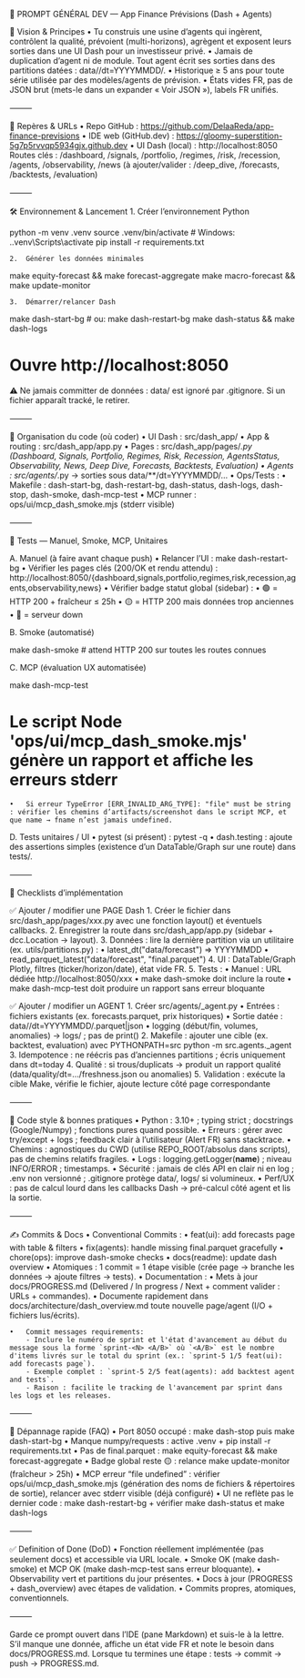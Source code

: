 📣 PROMPT GÉNÉRAL DEV — App Finance Prévisions (Dash + Agents)

🎯 Vision & Principes
	•	Tu construis une usine d’agents qui ingèrent, contrôlent la qualité, prévoient (multi-horizons), agrègent et exposent leurs sorties dans une UI Dash pour un investisseur privé.
	•	Jamais de duplication d’agent ni de module. Tout agent écrit ses sorties dans des partitions datées : data/<domaine>/dt=YYYYMMDD/<fichier>.
	•	Historique ≥ 5 ans pour toute série utilisée par des modèles/agents de prévision.
	•	États vides FR, pas de JSON brut (mets-le dans un expander « Voir JSON »), labels FR unifiés.

⸻

🧭 Repères & URLs
	•	Repo GitHub : https://github.com/DelaaReda/app-finance-previsions
	•	IDE web (GitHub.dev) : https://gloomy-superstition-5g7p5rvvqp5934gjx.github.dev
	•	UI Dash (local) : http://localhost:8050
Routes clés : /dashboard, /signals, /portfolio, /regimes, /risk, /recession, /agents, /observability, /news
(à ajouter/valider : /deep_dive, /forecasts, /backtests, /evaluation)

⸻

🛠️ Environnement & Lancement
	1.	Créer l’environnement Python

python -m venv .venv
source .venv/bin/activate     # Windows: .\.venv\Scripts\activate
pip install -r requirements.txt

	2.	Générer les données minimales

make equity-forecast && make forecast-aggregate
make macro-forecast && make update-monitor

	3.	Démarrer/relancer Dash

make dash-start-bg         # ou: make dash-restart-bg
make dash-status && make dash-logs
# Ouvre http://localhost:8050

⚠️ Ne jamais committer de données : data/ est ignoré par .gitignore. Si un fichier apparaît tracké, le retirer.

⸻

📁 Organisation du code (où coder)
	•	UI Dash : src/dash_app/
	•	App & routing : src/dash_app/app.py
	•	Pages : src/dash_app/pages/*.py (Dashboard, Signals, Portfolio, Regimes, Risk, Recession, AgentsStatus, Observability, News, Deep Dive, Forecasts, Backtests, Evaluation)
	•	Agents : src/agents/*.py → sorties sous data/**/dt=YYYYMMDD/…
	•	Ops/Tests :
	•	Makefile : dash-start-bg, dash-restart-bg, dash-status, dash-logs, dash-stop, dash-smoke, dash-mcp-test
	•	MCP runner : ops/ui/mcp_dash_smoke.mjs (stderr visible)

⸻

🧪 Tests — Manuel, Smoke, MCP, Unitaires

A. Manuel (à faire avant chaque push)
	•	Relancer l’UI : make dash-restart-bg
	•	Vérifier les pages clés (200/OK et rendu attendu) :
http://localhost:8050/{dashboard,signals,portfolio,regimes,risk,recession,agents,observability,news}
	•	Vérifier badge statut global (sidebar) :
	•	🟢 = HTTP 200 + fraîcheur ≤ 25h
	•	🟡 = HTTP 200 mais données trop anciennes
	•	🔴 = serveur down

B. Smoke (automatisé)

make dash-smoke   # attend HTTP 200 sur toutes les routes connues

C. MCP (évaluation UX automatisée)

make dash-mcp-test
# Le script Node 'ops/ui/mcp_dash_smoke.mjs' génère un rapport et affiche les erreurs stderr

	•	Si erreur TypeError [ERR_INVALID_ARG_TYPE]: "file" must be string : vérifier les chemins d’artifacts/screenshot dans le script MCP, et que name → fname n’est jamais undefined.

D. Tests unitaires / UI
	•	pytest (si présent) : pytest -q
	•	dash.testing : ajoute des assertions simples (existence d’un DataTable/Graph sur une route) dans tests/.

⸻

🧩 Checklists d’implémentation

✅ Ajouter / modifier une PAGE Dash
	1.	Créer le fichier dans src/dash_app/pages/xxx.py avec une fonction layout() et éventuels callbacks.
	2.	Enregistrer la route dans src/dash_app/app.py (sidebar + dcc.Location → layout).
	3.	Données : lire la dernière partition via un utilitaire (ex. utils/partitions.py) :
	•	latest_dt("data/forecast") ⇒ YYYYMMDD
	•	read_parquet_latest("data/forecast", "final.parquet")
	4.	UI : DataTable/Graph Plotly, filtres (ticker/horizon/date), état vide FR.
	5.	Tests :
	•	Manuel : URL dédiée http://localhost:8050/xxx
	•	make dash-smoke doit inclure la route
	•	make dash-mcp-test doit produire un rapport sans erreur bloquante

✅ Ajouter / modifier un AGENT
	1.	Créer src/agents/<nom>_agent.py
	•	Entrées : fichiers existants (ex. forecasts.parquet, prix historiques)
	•	Sortie datée : data/<domaine>/dt=YYYYMMDD/<nom>.parquet|json
	•	logging (début/fin, volumes, anomalies) → logs/ ; pas de print()
	2.	Makefile : ajouter une cible (ex. backtest, evaluation) avec PYTHONPATH=src python -m src.agents.<nom>_agent
	3.	Idempotence : ne réécris pas d’anciennes partitions ; écris uniquement dans dt=today
	4.	Qualité : si trous/duplicats → produit un rapport qualité (data/quality/dt=…/freshness.json ou anomalies)
	5.	Validation : exécute la cible Make, vérifie le fichier, ajoute lecture côté page correspondante

⸻

🧹 Code style & bonnes pratiques
	•	Python : 3.10+ ; typing strict ; docstrings (Google/Numpy) ; fonctions pures quand possible.
	•	Erreurs : gérer avec try/except + logs ; feedback clair à l’utilisateur (Alert FR) sans stacktrace.
	•	Chemins : agnostiques du CWD (utilise REPO_ROOT/absolus dans scripts), pas de chemins relatifs fragiles.
	•	Logs : logging.getLogger(__name__) ; niveau INFO/ERROR ; timestamps.
	•	Sécurité : jamais de clés API en clair ni en log ; .env non versionné ; .gitignore protège data/, logs/ si volumineux.
	•	Perf/UX : pas de calcul lourd dans les callbacks Dash → pré-calcul côté agent et lis la sortie.

⸻

✍️ Commits & Docs
	•	Conventional Commits :
	•	feat(ui): add forecasts page with table & filters
	•	fix(agents): handle missing final.parquet gracefully
	•	chore(ops): improve dash-smoke checks
	•	docs(readme): update dash overview
	•	Atomiques : 1 commit = 1 étape visible (crée page → branche les données → ajoute filtres → tests).
	•	Documentation :
	•	Mets à jour docs/PROGRESS.md (Delivered / In progress / Next + comment valider : URLs + commandes).
	•	Documente rapidement dans docs/architecture/dash_overview.md toute nouvelle page/agent (I/O + fichiers lus/écrits).

	•	Commit messages requirements:
		- Inclure le numéro de sprint et l'état d'avancement au début du message sous la forme `sprint-<N> <A/B>` où `<A/B>` est le nombre d'items livrés sur le total du sprint (ex.: `sprint-5 1/5 feat(ui): add forecasts page`).
		- Exemple complet : `sprint-5 2/5 feat(agents): add backtest agent and tests`.
		- Raison : facilite le tracking de l'avancement par sprint dans les logs et les releases.

 

⸻

🧯 Dépannage rapide (FAQ)
	•	Port 8050 occupé : make dash-stop puis make dash-start-bg
	•	Manque numpy/requests : active .venv + pip install -r requirements.txt
	•	Pas de final.parquet : make equity-forecast && make forecast-aggregate
	•	Badge global reste 🟡 : relance make update-monitor (fraîcheur > 25h)
	•	MCP erreur “file undefined” : vérifier ops/ui/mcp_dash_smoke.mjs (génération des noms de fichiers & répertoires de sortie), relancer avec stderr visible (déjà configuré)
	•	UI ne reflète pas le dernier code : make dash-restart-bg + vérifier make dash-status et make dash-logs

⸻

✅ Definition of Done (DoD)
	•	Fonction réellement implémentée (pas seulement docs) et accessible via URL locale.
	•	Smoke OK (make dash-smoke) et MCP OK (make dash-mcp-test sans erreur bloquante).
	•	Observability vert et partitions du jour présentes.
	•	Docs à jour (PROGRESS + dash_overview) avec étapes de validation.
	•	Commits propres, atomiques, conventionnels.

⸻

Garde ce prompt ouvert dans l’IDE (pane Markdown) et suis-le à la lettre. S’il manque une donnée, affiche un état vide FR et note le besoin dans docs/PROGRESS.md. Lorsque tu termines une étape : tests → commit → push → PROGRESS.md.